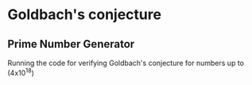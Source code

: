 # Goldbach's conjecture
## Prime Number Generator
 Running the code for verifying Goldbach's conjecture for numbers up to (4x10<sup>18</sup>)